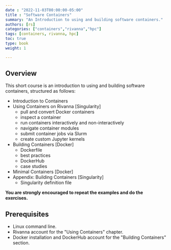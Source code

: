 ```yaml
---
date : "2022-11-03T00:00:00-05:00"
title : "Software Containers"
summary: "An Introduction to using and building software containers."
authors: [rs]
categories: ["containers","rivanna","hpc"]
tags: [containers, rivanna, hpc]
toc: true
type: book
weight: 1

---
```


## Overview
This short course is an introduction to using and building software containers, structured as follows:

- Introduction to Containers
- Using Containers on Rivanna [Singularity]
    - pull and convert Docker containers
    - inspect a container
    - run containers interactively and non-interactively
    - navigate container modules
    - submit container jobs via Slurm
    - create custom Jupyter kernels
- Building Containers [Docker]
    - Dockerfile
    - best practices
    - DockerHub
    - case studies
- Minimal Containers [Docker]
- Appendix: Building Containers [Singularity]
    - Singularity definition file

**You are strongly encouraged to repeat the examples and do the exercises.**

## Prerequisites
- Linux command line.
- Rivanna account for the "Using Containers" chapter.
- Docker installation and DockerHub account for the "Building Containers" section.
